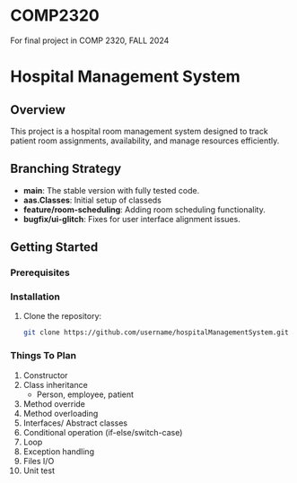 # COMP2320
For final project in COMP 2320, FALL 2024

# Hospital Management System

## Overview
This project is a hospital room management system designed to track patient room assignments, availability, and manage resources efficiently.

## Branching Strategy
- **main**: The stable version with fully tested code.
- **aas.Classes**: Initial setup of classeds
- **feature/room-scheduling**: Adding room scheduling functionality.
- **bugfix/ui-glitch**: Fixes for user interface alignment issues.

## Getting Started
### Prerequisites


### Installation
1. Clone the repository:
   ```bash
   git clone https://github.com/username/hospitalManagementSystem.git

### Things To Plan
1. Constructor
2. Class inheritance
   - Person, employee, patient
4. Method override 
5. Method overloading
6. Interfaces/ Abstract classes 
7. Conditional operation (if-else/switch-case)
8. Loop
9. Exception handling
10. Files I/O
11. Unit test
